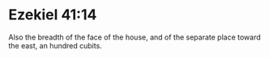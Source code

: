 # Ezekiel 41:14

Also the breadth of the face of the house, and of the separate place toward the east, an hundred cubits.